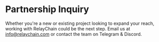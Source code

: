 # Partnership Inquiry

Whether you're a new or existing project looking to expand your reach, working with RelayChain could be the next step. Email us at info@relaychain.com or contact the team on Telegram & Discord.
